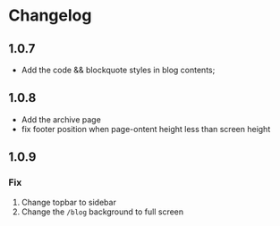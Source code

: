 # Changelog

## 1.0.7
* Add the code && blockquote styles in blog contents;

## 1.0.8
* Add the archive page
* fix footer position when page-ontent height less than screen height


## 1.0.9
### Fix
1. Change topbar to sidebar
2. Change the `/blog` background to full screen